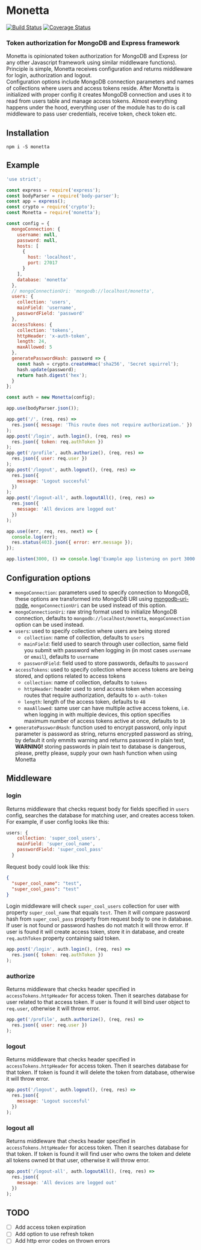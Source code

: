 # Monetta

[![Build Status](https://travis-ci.org/glepur/Monetta.svg?branch=master)](https://travis-ci.org/glepur/Monetta)
[![Coverage Status](https://coveralls.io/repos/github/glepur/Monetta/badge.svg?branch=master)](https://coveralls.io/github/glepur/Monetta?branch=master)

### Token authorization for MongoDB and Express framework

Monetta is opinionated token authorization for MongoDB and Express (or any other Javascript framework using similar middleware functions). Principle is simple, Monetta receives configuration and returns middleware for login, authorization and logout.  
Configuration options include MongoDB connection parameters and names of collections where users and access tokens reside. After Monetta is initialized with proper config it creates MongoDB connection and uses it to read from users table and manage access tokens. Almost everything happens under the hood, everything user of the module has to do is call middleware to pass user credentials, receive token, check token etc.

## Installation

`npm i -S monetta`

## Example

```javascript
'use strict';

const express = require('express');
const bodyParser = require('body-parser');
const app = express();
const crypto = require('crypto');
const Monetta = require('monetta');

const config = {
  mongoConnection: {
    username: null,
    password: null,
    hosts: [
      {
        host: 'localhost',
        port: 27017
      }
    ],
    database: 'monetta'
  },
  // mongoConnectionUri: 'mongodb://localhost/monetta',
  users: {
    collection: 'users',
    mainField: 'username',
    passwordField: 'password'
  },
  accessTokens: {
    collection: 'tokens',
    httpHeader: 'x-auth-token',
    length: 24,
    maxAllowed: 5
  },
  generatePasswordHash: password => {
    const hash = crypto.createHmac('sha256', 'Secret squirrel');
    hash.update(password);
    return hash.digest('hex');
  }
};

const auth = new Monetta(config);

app.use(bodyParser.json());

app.get('/', (req, res) =>
  res.json({ message: 'This route does not require authorization.' })
);
app.post('/login', auth.login(), (req, res) =>
  res.json({ token: req.authToken })
);
app.get('/profile', auth.authorize(), (req, res) =>
  res.json({ user: req.user })
);
app.post('/logout', auth.logout(), (req, res) =>
  res.json({
    message: 'Logout succesful'
  })
);
app.post('/logout-all', auth.logoutAll(), (req, res) =>
  res.json({
    message: 'All devices are logged out'
  })
);

app.use((err, req, res, next) => {
  console.log(err);
  res.status(403).json({ error: err.message });
});

app.listen(3000, () => console.log('Example app listening on port 3000!'));
```

## Configuration options

- `mongoConnection`: parameters used to specify connection to MongoDB, these options are transformed into MongoDB URI using [mongodb-uri-node](https://github.com/mongolab/mongodb-uri-node), `mongoConnectionUri` can be used instead of this option.
- `mongoConnectionUri`: raw string format used to initialize MongoDB connection, defaults to `mongodb://localhost/monetta`, `mongoConnection` option can be used instead.
- `users`: used to specify collection where users are being stored
  - `collection`: name of collection, defaults to `users`
  - `mainField`: field used to search through user collection, same field you submit with password when logging in (in most cases `username` or `email`), defaults to `username`
  - `passwordField`: field used to store passwords, defaults to `password`
- `accessTokens`: used to specify collection where access tokens are being stored, and options related to access tokens
  - `collection`: name of collection, defaults to `tokens`
  - `httpHeader`: header used to send access token when accessing routes that require authorization, defaults to `x-auth-token`
  - `length`: length of the access token, defaults to `48`
  - `maxAllowed`: same user can have multiple active access tokens, i.e. when logging in with multiple devices, this option specifies maximum number of access tokens active at once, defaults to `10`
- `generatePasswordHash`: function used to encrypt password, only input parameter is password as string, returns encrypted password as string, by default it only emmits warning and returns password in plain text, **WARNING!** storing passwords in plain text to database is dangerous, please, pretty please, supply your own hash function when using Monetta

## Middleware

### login

Returns middleware that checks request body for fields specified in `users` config, searches the database for matching user, and creates access token.  
For example, if user config looks like this:

```javascript
users: {
    collection: 'super_cool_users',
    mainField: 'super_cool_name',
    passwordField: 'super_cool_pass'
  }
```

Request body could look like this:

```json
{
  "super_cool_name": "test",
  "super_cool_pass": "test"
}
```

Login middleware will check `super_cool_users` collection for user with property `super_cool_name` that equals `test`. Then it will compare password hash from `super_cool_pass` property from request body to one in database. If user is not found or password hashes do not match it will throw error. If user is found it will create access token, store it in database, and create `req.authToken` property containing said token.

```javascript
app.post('/login', auth.login(), (req, res) =>
  res.json({ token: req.authToken })
);
```

### authorize

Returns middleware that checks header specified in `accessTokens.httpHeader` for access token. Then it searches database for user related to that access token. If user is found it will bind user object to `req.user`, otherwise it will throw error.

```javascript
app.get('/profile', auth.authorize(), (req, res) =>
  res.json({ user: req.user })
);
```

### logout

Returns middleware that checks header specified in `accessTokens.httpHeader` for access token. Then it searches database for that token. If token is found it will delete the token from database, otherwise it will throw error.

```javascript
app.post('/logout', auth.logout(), (req, res) =>
  res.json({
    message: 'Logout succesful'
  })
);
```

### logout all

Returns middleware that checks header specified in `accessTokens.httpHeader` for access token. Then it searches database for that token. If token is found it will find user who owns the token and delete all tokens owned bt that user, otherwise it will throw error.

```javascript
app.post('/logout-all', auth.logoutAll(), (req, res) =>
  res.json({
    message: 'All devices are logged out'
  })
);
```

## TODO

- [ ] Add access token expiration
- [ ] Add option to use refresh token
- [ ] Add http error codes on thrown errors
